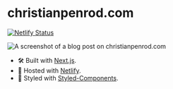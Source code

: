 # christianpenrod.com

[![Netlify Status](https://api.netlify.com/api/v1/badges/bd137cd7-1e1b-4990-a786-09d65e20a0d0/deploy-status)](https://app.netlify.com/sites/christian-penrod/deploys)

![A screenshot of a blog post on christianpenrod.com](https://user-images.githubusercontent.com/53282218/161407007-a596eed9-5c48-466d-872e-9bc2722f39b1.png)

- 🛠 Built with [Next.js](https://nextjs.org/docs).
- 🚀 Hosted with [Netlify](https://www.netlify.com/docs).
- 🎨 Styled with [Styled-Components](https://styled-components.com/docs).
